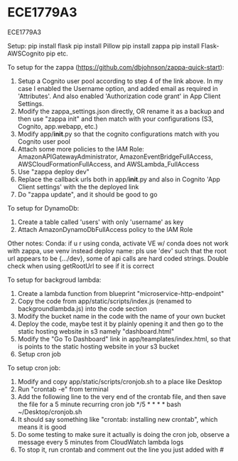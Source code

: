 # ECE1779A3
ECE1779A3

Setup:
pip install flask
pip install Pillow
pip install zappa
pip install Flask-AWSCognito
pip etc.

To setup for the zappa (https://github.com/dbjohnson/zappa-quick-start):
1. Setup a Cognito user pool according to step 4 of the link above. In my case I enabled the Username option, and added email as required in 'Attributes'. And also enabled 'Authorization code grant' in App Client Settings.
2. Modify the zappa_settings.json directly, OR rename it as a backup and then use "zappa init" and then match with your configurations (S3, Cognito, app.webapp, etc.)
3. Modify app/__init__.py so that the cognito configurations match with you Cognito user pool
4. Attach some more policies to the IAM Role: AmazonAPIGatewayAdministrator, AmazonEventBridgeFullAccess, AWSCloudFormationFullAccess, and AWSLambda_FullAccess
5. Use "zappa deploy dev"
6. Replace the callback urls both in app/__init__.py and also in Cognito 'App Client settings' with the the deployed link
7. Do "zappa update", and it should be good to go

To setup for DynamoDb:
1. Create a table called 'users' with only 'username' as key
2. Attach AmazonDynamoDbFullAccess policy to the IAM Role

Other notes:
Conda: if u r using conda, activate VE w/ conda does not work with zappa, use venv instead 
deploy name: pls use 'dev' such that the root url appears to be {.../dev}, some of api calls are hard coded strings. Double check when using getRootUrl to see if it is correct 

To setup for backgroud lambda:
1. Create a lambda function from blueprint "microservice-http-endpoint"
2. Copy the code from app/static/scripts/index.js (renamed to backgroundlambda.js) into the code section
3. Modify the bucket name in the code with the name of your own bucket
4. Deploy the code, maybe test it by plainly opening it and then go to the static hosting website in s3 namely "dashboard.html"
5. Modify the "Go To Dashboard" link in app/teamplates/index.html, so that is points to the static hosting website in your s3 bucket
6. Setup cron job

To setup cron job:
1. Modify and copy app/static/scripts/cronjob.sh to a place like Desktop
2. Run "crontab -e" from terminal
3. Add the following line to the very end of the crontab file, and then save the file for a 5 minute recurring cron job
*/5 * * * * bash ~/Desktop/cronjob.sh
4. It should say something like "crontab: installing new crontab", which means it is good
5. Do some testing to make sure it actually is doing the cron job, observe a message every 5 minutes from CloudWatch lambda logs
6. To stop it, run crontab and comment out the line you just added with #
